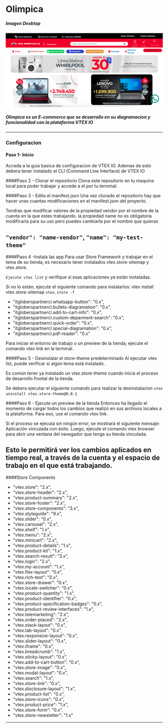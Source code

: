# Olimpica
##### Imagen Desktop

![](https://github.com/Andrezgrondona/olimpicaItGloblers/blob/main/assets/img/desktop.png?raw=true)

##### Olimpica es un E-commerce que se desarrollo en su diagramacion y funcionalidad con la plataforma VTEX IO
----------------------
### Configuracion

#### Paso 1- Inicio
Acceda a la guia basica de configuracion de VTEX IO. Ademas de esto debera tener instalado el CLI (Command Line Interface) de VTEX IO


####Paso 2 - Clonar el repositorio
Clona este repositorio en tu maquina local para poder trabajar y accede a el por tu terminal.


####Paso 3 - Edita el manifest.json
Una vez clonado el repositorio hay que hacer unas cuantas modificaciones en el manifest.json del proyecto.

Tendras que modificar valores de la propiedad vendor por el nombre de la cuenta en la que estes trabajando. la propiedad name no es obligatoria modificarla para su uso pero puedes cambiarla por el nombre que quieras

`"vendor": "name-vendor"`, `"name": "my-test-theme"`
--------
####Paso 4 -Instala las app
Para usar Store Framework y trabajar en el tema de su tienda, es necesario tener instalados vtex.store-sitemap y vtex.store.

`Ejecute vtex list` y verifique si esas aplicaciones ya están instaladas.

Si no lo están, ejecute el siguiente comando para instalarlos: vtex install vtex.store-sitemap `vtex.store -f`
- "itgloberspartnercl.whatsapp-button": "0.x",
- "itgloberspartnercl.bullets-diagramation": "0.x",
- "itgloberspartnercl.add-to-cart-info": "0.x",
- "itgloberspartnercl.custom-deparment-search": "0.x",
- "itgloberspartnercl.quick-order": "0.x",
- "itgloberspartnercl.special-diagramation": "0.x",
- "itgloberspartnercl.pdf-reader": "0.x"


Para iniciar el entorno de trabajo o un preview de la tienda, ejecute el comando vtex link en la terminal.

####Paso 5 - Desinstalar el store-theme predeterminado
Al ejecutar vtex list, puede verificar si algún tema está instalado.

Es común tener ya instalado un vtex.store-theme cuando inicia el proceso de desarrollo frontal de la tienda.

Se debera ejecutar el siguiente comando para realizar la desinstalacion
`vtex uninstall vtex.store-theme@0.0.1`

####Paso 6 - Ejecute un preview de la tienda
Entonces ha llegado el momento de cargar todos los cambios que realizó en sus archivos locales a la plataforma. Para eso, use el comando vtex link.

Si el proceso se ejecuta sin ningún error, se mostrará el siguiente mensaje: Aplicación vinculada con éxito. Luego, ejecute el comando vtex browser para abrir una ventana del navegador que tenga su tienda vinculada.

Esto le permitirá ver los cambios aplicados en tiempo real, a través de la cuenta y el espacio de trabajo en el que está trabajando.
--------

####Store Components
- "vtex.store": "2.x",
- "vtex.store-header": "2.x",
- "vtex.product-summary": "2.x",
- "vtex.store-footer": "2.x",
- "vtex.store-components": "3.x",
- "vtex.styleguide": "9.x",
- "vtex.slider": "0.x",
- "vtex.carousel": "2.x",
- "vtex.shelf": "1.x",
- "vtex.menu": "2.x",
- "vtex.minicart": "2.x",
- "vtex.product-details": "1.x",
- "vtex.product-kit": "1.x",
- "vtex.search-result": "3.x",
- "vtex.login": "2.x",
- "vtex.my-account": "1.x",
- "vtex.flex-layout": "0.x",
- "vtex.rich-text": "0.x",
- "vtex.store-drawer": "0.x",
- "vtex.locale-switcher": "0.x",
- "vtex.product-quantity": "1.x",
- "vtex.product-identifier": "0.x",
- "vtex.product-specification-badges": "0.x",
- "vtex.product-review-interfaces": "1.x",
- "vtex.telemarketing": "2.x",
- "vtex.order-placed": "2.x",
- "vtex.stack-layout": "0.x",
- "vtex.tab-layout": "0.x",
- "vtex.responsive-layout": "0.x",
- "vtex.slider-layout": "0.x",
- "vtex.iframe": "0.x",
- "vtex.breadcrumb": "1.x",
- "vtex.sticky-layout": "0.x",
- "vtex.add-to-cart-button": "0.x",
- "vtex.store-image": "0.x",
- "vtex.modal-layout": "0.x",
- "vtex.search": "1.x",
- "vtex.store-link": "0.x",
- "vtex.disclosure-layout": "1.x",
- "vtex.product-list": "0.x",
- "vtex.store-icons": "0.x",
- "vtex.product-price": "1.x",
- "vtex.store-form": "0.x",
- "vtex.store-newsletter": "1.x"

---------

